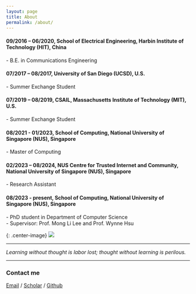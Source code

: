 ```yaml
---
layout: page
title: About
permalink: /about/
---
```


#### 09/2016 – 06/2020, School of Electrical Engineering, Harbin Institute of Technology (HIT), China  
\- B.E. in Communications Engineering  
#### 07/2017 – 08/2017, University of San Diego (UCSD), U.S.  
\- Summer Exchange Student  
#### 07/2019 – 08/2019, CSAIL, Massachusetts Institute of Technology (MIT), U.S.  
\- Summer Exchange Student  
#### 08/2021 - 01/2023, School of Computing, National University of Singapore (NUS), Singapore  
\- Master of Computing  
#### 02/2023 – 08/2024, NUS Centre for Trusted Internet and Community, National University of Singapore (NUS), Singapore  
\- Research Assistant 
#### 08/2023 - present, School of Computing, National University of Singapore (NUS), Singapore  
\- PhD student in Department of Computer Science  
\- Supervisor: Prof. Mong Li Lee and Prof. Wynne Hsu
  

{: .center-image}
![]({{site.baseurl}}/images/about-2.png)
  
----
_Learning without thought is labor lost; thought without learning is perilous._ 

----


  
  
### Contact me

[Email](mailto:e0787894@u.nus.edu) / [Scholar](https://scholar.google.com/citations?user=GkUGt0cAAAAJ&hl=en&inst=3212728378801010220&oi=ao) / [Github](https://github.com/YanZehong)
